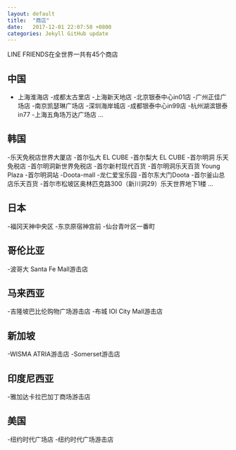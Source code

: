 ```yaml
---
layout: default
title:  "商店"
date:   2017-12-01 22:07:50 +0800
categories: Jekyll GitHub update
---
```

LINE FRIENDS在全世界一共有45个商店

## 中国
- 上海淮海店
-成都太古里店
-上海新天地店
-北京银泰中心in01店
-广州正佳广场店
-南京凯瑟琳广场店
-深圳海岸城店
-成都银泰中心in99店
-杭州湖滨银泰in77
-上海五角场万达广场店
...

## 韩国
-乐天免税店世界大厦店
-首尔弘大 EL CUBE
-首尔梨大 EL CUBE
-首尔明洞 乐天免税店
-首尔明洞新世界免税店
-首尔新村现代百货
-首尔明洞乐天百货 Young Plaza
-首尔明洞站
-Doota-mall
-龙仁爱宝乐园
-首尔东大门Doota
-首尔釜山总店乐天百货
-首尔市松坡区奥林匹克路300（新川洞29）乐天世界地下1楼
...

## 日本
-福冈天神中央区
-东京原宿神宫前
-仙台青叶区一番町

## 哥伦比亚
-波哥大 Santa Fe Mall游击店

## 马来西亚
-吉隆坡巴比伦购物广场游击店
-布城 IOI City Mall游击店

## 新加坡
-WISMA ATRIA游击店
-Somerset游击店

## 印度尼西亚
-雅加达卡拉巴加丁商场游击店

## 美国
-纽约时代广场店
-纽约时代广场游击店
